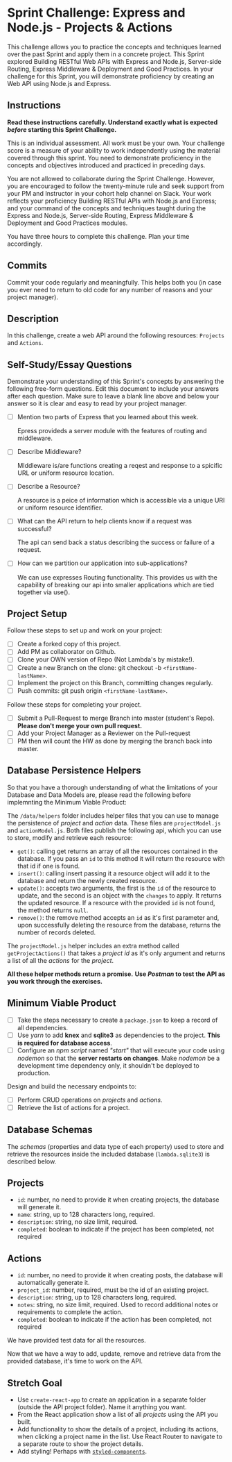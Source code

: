 # Sprint Challenge: Express and Node.js - Projects & Actions

This challenge allows you to practice the concepts and techniques learned over the past Sprint and apply them in a concrete project. This Sprint explored Building RESTful Web APIs with Express and Node.js, Server-side Routing, Express Middleware & Deployment and Good Practices. In your challenge for this Sprint, you will demonstrate proficiency by creating an Web API using Node.js and Express.

## Instructions

**Read these instructions carefully. Understand exactly what is expected _before_ starting this Sprint Challenge.**

This is an individual assessment. All work must be your own. Your challenge score is a measure of your ability to work independently using the material covered through this sprint. You need to demonstrate proficiency in the concepts and objectives introduced and practiced in preceding days.

You are not allowed to collaborate during the Sprint Challenge. However, you are encouraged to follow the twenty-minute rule and seek support from your PM and Instructor in your cohort help channel on Slack. Your work reflects your proficiency Building RESTful APIs with Node.js and Express; and your command of the concepts and techniques taught during the Express and Node.js, Server-side Routing, Express Middleware & Deployment and Good Practices modules.

You have three hours to complete this challenge. Plan your time accordingly.

## Commits

Commit your code regularly and meaningfully. This helps both you (in case you ever need to return to old code for any number of reasons and your project manager).

## Description

In this challenge, create a web API around the following resources: `Projects` and `Actions`.

## Self-Study/Essay Questions

Demonstrate your understanding of this Sprint's concepts by answering the following free-form questions. Edit this document to include your answers after each question. Make sure to leave a blank line above and below your answer so it is clear and easy to read by your project manager.

- [ ] Mention two parts of Express that you learned about this week.

    Epress provideds a server module with the features of routing and middleware.

- [ ] Describe Middleware?

    MIddleware is/are functions creating a reqest and response to a spicific URL or uniform resource location.

- [ ] Describe a Resource?

    A resource is a peice of information which is accessible via a unique URI or uniform resource identifier.

- [ ] What can the API return to help clients know if a request was successful?

    The api can send back a status describing the success or failure of a request.

- [ ] How can we partition our application into sub-applications?

    We can use expresses Routing functionality. This provides us with the capability of breaking our api into smaller applications which are tied together via use().

## Project Setup

Follow these steps to set up and work on your project:

- [ ] Create a forked copy of this project.
- [ ] Add PM as collaborator on Github.
- [ ] Clone your OWN version of Repo (Not Lambda's by mistake!).
- [ ] Create a new Branch on the clone: git checkout -b `<firstName-lastName>`.
- [ ] Implement the project on this Branch, committing changes regularly.
- [ ] Push commits: git push origin `<firstName-lastName>`.
 
Follow these steps for completing your project.

- [ ] Submit a Pull-Request to merge <firstName-lastName> Branch into master (student's  Repo). **Please don't merge your own pull request.**
- [ ] Add your Project Manager as a Reviewer on the Pull-request
- [ ] PM then will count the HW as done by  merging the branch back into master.

## Database Persistence Helpers

So that you have a thorough understanding of what the limitations of your Database and Data Models are, please read the following before implemnting the Minimum Viable Product:

The `/data/helpers` folder includes helper files that you can use to manage the persistence of _project_ and _action_ data. These files are `projectModel.js` and `actionModel.js`. Both files publish the following api, which you can use to store, modify and retrieve each resource:

- `get()`: calling get returns an array of all the resources contained in the database. If you pass an `id` to this method it will return the resource with that id if one is found.
- `insert()`: calling insert passing it a resource object will add it to the database and return the newly created resource.
- `update()`: accepts two arguments, the first is the `id` of the resource to update, and the second is an object with the `changes` to apply. It returns the updated resource. If a resource with the provided `id` is not found, the method returns `null`.
- `remove()`: the remove method accepts an `id` as it's first parameter and, upon successfully deleting the resource from the database, returns the number of records deleted.

The `projectModel.js` helper includes an extra method called `getProjectActions()` that takes a _project id_ as it's only argument and returns a list of all the _actions_ for the _project_.

**All these helper methods return a promise.**
**Use _Postman_ to test the API as you work through the exercises.**

## Minimum Viable Product

- [ ] Take the steps necessary to create a `package.json` to keep a record of all dependencies.
- [ ] Use _yarn_ to add **knex** and **sqlite3** as dependencies to the project. **This is required for database access**.
- [ ] Configure an _npm script_ named _"start"_ that will execute your code using _nodemon_ so that the **server restarts on changes**. Make _nodemon_ be a development time dependency only, it shouldn't be deployed to production.

Design and build the necessary endpoints to:

- [ ] Perform CRUD operations on _projects_ and _actions_.
- [ ] Retrieve the list of actions for a project.

## Database Schemas

The _schemas_ (properties and data type of each property) used to store and retrieve the resources inside the included database (`lambda.sqlite3`) is described below.

## Projects

- `id`: number, no need to provide it when creating projects, the database will generate it.
- `name`: string, up to 128 characters long, required.
- `description`: string, no size limit, required.
- `completed`: boolean to indicate if the project has been completed, not required

## Actions

- `id`: number, no need to provide it when creating posts, the database will automatically generate it.
- `project_id`: number, required, must be the id of an existing project.
- `description`: string, up to 128 characters long, required.
- `notes`: string, no size limit, required. Used to record additional notes or requirements to complete the action.
- `completed`: boolean to indicate if the action has been completed, not required

We have provided test data for all the resources.

Now that we have a way to add, update, remove and retrieve data from the provided database, it's time to work on the API.

## Stretch Goal

- Use `create-react-app` to create an application in a separate folder (outside the API project folder). Name it anything you want.
- From the React application show a list of all _projects_ using the API you built.
- Add functionality to show the details of a project, including its actions, when clicking a project name in the list. Use React Router to navigate to a separate route to show the project details.
- Add styling! Perhaps with [`styled-components`](https://www.styled-components.com/).
